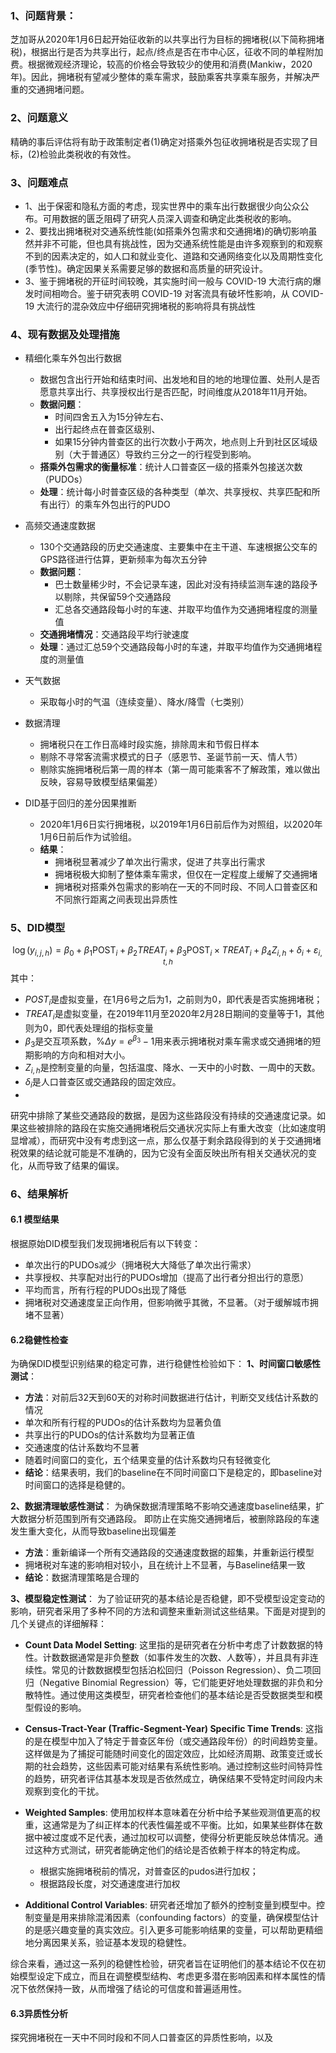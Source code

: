 ### 1、问题背景：
芝加哥从2020年1月6日起开始征收新的以共享出行为目标的拥堵税(以下简称拥堵税)，根据出行是否为共享出行，起点/终点是否在市中心区，征收不同的单程附加费。根据微观经济理论，较高的价格会导致较少的使用和消费(Mankiw，2020年)。因此，拥堵税有望减少整体的乘车需求，鼓励乘客共享乘车服务，并解决严重的交通拥堵问题。

### 2、问题意义
精确的事后评估将有助于政策制定者(1)确定对搭乘外包征收拥堵税是否实现了目标，(2)检验此类税收的有效性。

### 3、问题难点
- 1、出于保密和隐私方面的考虑，现实世界中的乘车出行数据很少向公众公布。可用数据的匮乏阻碍了研究人员深入调查和确定此类税收的影响。
- 2、要找出拥堵税对交通系统性能(如搭乘外包需求和交通拥堵)的确切影响虽然并非不可能，但也具有挑战性，因为交通系统性能是由许多观察到的和观察不到的因素决定的，如人口和就业变化、道路和交通网络变化以及周期性变化(季节性)。确定因果关系需要足够的数据和高质量的研究设计。
- 3、鉴于拥堵税的开征时间较晚，其实施时间一般与 COVID-19 大流行病的爆发时间相吻合。鉴于研究表明 COVID-19 对客流具有破坏性影响，从 COVID-19 大流行的混杂效应中仔细研究拥堵税的影响将具有挑战性

### 4、现有数据及处理措施
- 精细化乘车外包出行数据
	- 数据包含出行开始和结束时间、出发地和目的地的地理位置、处刑人是否愿意共享出行、共享授权出行是否匹配，时间维度从2018年11月开始。
	- **数据问题**：
		- 时间四舍五入为15分钟左右、
		- 出行起终点在普查区级别、
		- 如果15分钟内普查区的出行次数小于两次，地点则上升到社区区域级别（大于普通区）导致约三分之一的行程受到影响。
	- **搭乘外包需求的衡量标准**：统计人口普查区一级的搭乘外包接送次数（PUDOs）
	- **处理**：统计每小时普查区级的各种类型（单次、共享授权、共享匹配和所有出行）的乘车外包出行的PUDO
- 高频交通速度数据
	- 130个交通路段的历史交通速度、主要集中在主干道、车速根据公交车的GPS路径进行估算，更新频率为每次五分钟
	- **数据问题**：
		- 巴士数量稀少时，不会记录车速，因此对没有持续监测车速的路段予以剔除，共保留59个交通路段
		- 汇总各交通路段每小时的车速、并取平均值作为交通拥堵程度的测量值
	- **交通拥堵情况**：交通路段平均行驶速度
	- **处理**：通过汇总59个交通路段每小时的车速，并取平均值作为交通拥堵程度的测量值
- 天气数据
	- 采取每小时的气温（连续变量）、降水/降雪（七类别）

- 数据清理
	- 拥堵税只在工作日高峰时段实施，排除周末和节假日样本
	- 剔除不寻常客流需求模式的日子（感恩节、圣诞节前一天、情人节）
	- 剔除实施拥堵税后第一周的样本（第一周可能乘客不了解政策，难以做出反映，容易导致模型结果偏差）
- DID基于回归的差分因果推断
	- 2020年1月6日实行拥堵税，以2019年1月6日前后作为对照组，以2020年1月6日前后作为试验组。
	- **结果**：
		- 拥堵税显著减少了单次出行需求，促进了共享出行需求
		- 拥堵税极大抑制了整体乘车需求，但仅在一定程度上缓解了交通拥堵
		- 拥堵税对搭乘外包需求的影响在一天的不同时段、不同人口普查区和不同旅行距离之间表现出异质性
### 5、DID模型
$$
\log\left(y_{i,j,h}\right)=\beta_{0}+\beta_{1}\mathrm{POST}_{i}+\beta_{2}TREAT_{i}+\beta_{3}\mathrm{POST}_{i}\times TREAT_{i}+\beta_{4}Z_{i,h}+\delta_{i}+\varepsilon_{i,t,h}
$$
其中：
- ${POST}_{i}$是虚拟变量，在1月6号之后为1，之前则为0，即代表是否实施拥堵税；
- $TREAT_{i}$是虚拟变量，在2019年11月至2020年2月28日期间的变量等于1，其他则为0，即代表处理组的指标变量
- $\beta_{3}\mathrm{}$是交互项系数，$\%\Delta y=e^{\beta_3}-1$用来表示拥堵税对乘车需求或交通拥堵的短期影响的方向和相对大小。
- $Z_{i,h}$是控制变量的向量，包括温度、降水、一天中的小时数、一周中的天数。
- $\delta_{i}$是人口普查区或交通路段的固定效应。
- 
研究中排除了某些交通路段的数据，是因为这些路段没有持续的交通速度记录。如果这些被排除的路段在实施交通拥堵税后交通状况实际上有重大改变（比如速度明显增减），而研究中没有考虑到这一点，那么仅基于剩余路段得到的关于交通拥堵税效果的结论就可能是不准确的，因为它没有全面反映出所有相关交通状况的变化，从而导致了结果的偏误。

### 6、结果解析
#### 6.1 模型结果
根据原始DID模型我们发现拥堵税后有以下转变：
- 单次出行的PUDOs减少（拥堵税大大降低了单次出行需求）
- 共享授权、共享配对出行的PUDOs增加（提高了出行者分担出行的意愿）
- 平均而言，所有行程的PUDOs出现了降低
- 拥堵税对交通速度呈正向作用，但影响微乎其微，不显著。（对于缓解城市拥堵不显著）

#### 6.2稳健性检查
为确保DID模型识别结果的稳定可靠，进行稳健性检验如下：
**1、时间窗口敏感性测试**：
- **方法**：对前后32天到60天的对称时间数据进行估计，判断交叉线估计系数的情况
- 单次和所有行程的PUDOs的估计系数均为显著负值
- 共享出行的PUDOs的估计系数均为显著正值
- 交通速度的估计系数均不显著
- 随着时间窗口的变化，五个结果变量的估计系数均只有轻微变化
- **结论**：结果表明，我们的baseline在不同时间窗口下是稳定的，即baseline对时间窗口的选择是稳健的。

**2、数据清理敏感性测试**：
为确保数据清理策略不影响交通速度baseline结果，扩大数据分析范围到所有交通路段。
即防止在实施交通拥堵后，被删除路段的车速发生重大变化，从而导致baseline出现偏差
- **方法**：重新编译一个所有交通路段的交通速度数据的超集，并重新运行模型
- 拥堵税对车速的影响相对较小，且在统计上不显著，与Baseline结果一致
- **结论**：数据清理策略是合理的

**3、模型稳定性测试**：
为了验证研究的基本结论是否稳健，即不受模型设定变动的影响，研究者采用了多种不同的方法和调整来重新测试这些结果。下面是对提到的几个关键点的详细解释：

-  **Count Data Model Setting**: 这里指的是研究者在分析中考虑了计数数据的特性。计数数据通常是非负整数（如事件发生的次数、人数等），并且具有非连续性。常见的计数数据模型包括泊松回归（Poisson Regression）、负二项回归（Negative Binomial Regression）等，它们能更好地处理数据的非负和分散特性。通过使用这类模型，研究者检查他们的基本结论是否受数据类型和模型假设的影响。

- **Census-Tract-Year (Traffic-Segment-Year) Specific Time Trends**: 这指的是在模型中加入了特定于普查区年份（或交通路段年份）的时间趋势变量。这样做是为了捕捉可能随时间变化的固定效应，比如经济周期、政策变迁或长期的社会趋势，这些因素可能对结果有系统性影响。通过控制这些时间特异性的趋势，研究者评估其基本发现是否依然成立，确保结果不受特定时间段内未观察到变化的干扰。

-  **Weighted Samples**: 使用加权样本意味着在分析中给予某些观测值更高的权重，这通常是为了纠正样本的代表性偏差或不平衡。比如，如果某些群体在数据中被过度或不足代表，通过加权可以调整，使得分析更能反映总体情况。通过这种方式测试，研究者能确定他们的结论是否依赖于样本的特定构成。
	- 根据实施拥堵税前的情况，对普查区的pudos进行加权；
	- 根据路段长度，对交通速度进行加权

-  **Additional Control Variables**: 研究者还增加了额外的控制变量到模型中。控制变量是用来排除混淆因素（confounding factors）的变量，确保模型估计的是感兴趣变量的真实效应。引入更多可能影响结果的变量，可以帮助更精细地分离因果关系，验证基本发现的稳健性。

综合来看，通过这一系列的稳健性检验，研究者旨在证明他们的基本结论不仅在初始模型设定下成立，而且在调整模型结构、考虑更多潜在影响因素和样本属性的情况下依然保持一致，从而增强了结论的可信度和普遍适用性。

#### 6.3异质性分析
探究拥堵税在一天中不同时段和不同人口普查区的异质性影响，以及